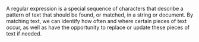 A regular expression is a special sequence of characters that describe a pattern of text that should be found, or matched, in a string or document. 
By matching text, we can identify how often and where certain pieces of text occur, as well as have the opportunity to replace or update these pieces of text if needed.
